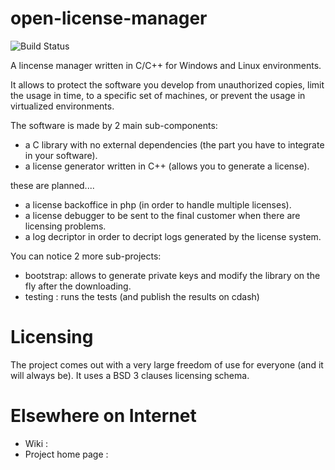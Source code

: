 open-license-manager
===================
![Build Status](https://travis-ci.org/open-license-manager/open-license-manager.png "Build Status")

A lincense manager written in C/C++ for Windows and Linux environments.

It allows to protect the software you develop from unauthorized copies,
limit the usage in time, to a specific set of machines, or prevent the usage in 
virtualized environments.

The software is made by 2 main sub-components:
 * a C library with no external dependencies (the part you have to integrate in your software).
 * a license generator written in C++ (allows you to generate a license).
 
these are planned....
 * a license backoffice in php (in order to handle multiple licenses).
 * a license debugger to be sent to the final customer when there are licensing problems. 
 * a log decriptor in order to decript logs generated by the license system.

You can notice 2 more sub-projects:
 * bootstrap: allows to generate private keys and modify the library on the fly after the downloading.
 * testing  : runs the tests (and publish the results on cdash)
 
Licensing
=====================
The project comes out with a very large freedom of use for everyone (and it will always be). 
It uses a BSD 3 clauses licensing schema. 

Elsewhere on Internet
=====================
 * Wiki :
 * Project home page :
 